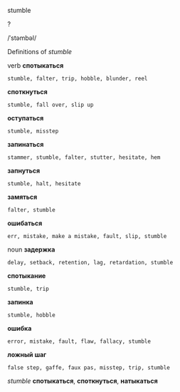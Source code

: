 stumble

?

/ˈstəmbəl/

Definitions of _stumble_

verb
**спотыкаться**

    stumble, falter, trip, hobble, blunder, reel
**споткнуться**

    stumble, fall over, slip up
**оступаться**

    stumble, misstep
**запинаться**

    stammer, stumble, falter, stutter, hesitate, hem
**запнуться**

    stumble, halt, hesitate
**замяться**

    falter, stumble
**ошибаться**

    err, mistake, make a mistake, fault, slip, stumble

noun
**задержка**

    delay, setback, retention, lag, retardation, stumble
**спотыкание**

    stumble, trip
**запинка**

    stumble, hobble
**ошибка**

    error, mistake, fault, flaw, fallacy, stumble
**ложный шаг**

    false step, gaffe, faux pas, misstep, trip, stumble

_stumble_
**спотыкаться**, **споткнуться**, **натыкаться**